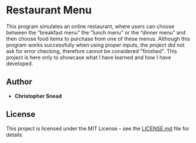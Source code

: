 # Restaurant Menu

This program simulates an online restaurant, where users can choose between the “breakfast menu” the “lunch menu” or the “dinner menu” and then choose food items to purchase from one of these menus. Although this program works successfully when using proper inputs, the project did not ask for error checking, therefore cannot be considered "finished". This project is here only to showcase what I have learned and how I have developed.

## Author

* **Christopher Snead**

## License

This project is licensed under the MIT License - see the [LICENSE.md](LICENSE.md) file for details
